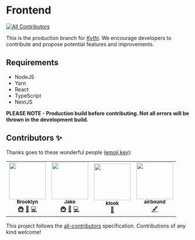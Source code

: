 # Frontend
<!-- ALL-CONTRIBUTORS-BADGE:START - Do not remove or modify this section -->
[![All Contributors](https://img.shields.io/badge/all_contributors-1-orange.svg?style=flat-square)](#contributors-)
<!-- ALL-CONTRIBUTORS-BADGE:END -->
This is the production branch for _[Kythi](https://kythi.com)_. We encourage developers to contribute and propose potential features and improvements.
## Requirements
* NodeJS
* Yarn
* React
* TypeScript
* NextJS

**PLEASE NOTE - Production build before contributing. Not all errors will be thrown in the development build.**

## Contributors ✨

Thanks goes to these wonderful people ([emoji key](https://allcontributors.org/docs/en/emoji-key)):

<!-- ALL-CONTRIBUTORS-LIST:START - Do not remove or modify this section -->
<!-- prettier-ignore-start -->
<!-- markdownlint-disable -->
<table>
  <tr>
    <td align="center"><a href="https://github.com/bbrooklyn"><img src="https://avatars.githubusercontent.com/u/58751447?v=4?s=100" width="100px;" alt=""/><br /><sub><b>Brooklyn</b></sub></a><br /><a href="#infra-bbrooklyn" title="Infrastructure (Hosting, Build-Tools, etc)">🚇</a> <a href="#design-bbrooklyn" title="Design">🎨</a> <a href="https://github.com/KythiX/Frontend/commits?author=bbrooklyn" title="Code">💻</a></td>
    <td align="center"><a href="https://github.com/NahSahh"><img src="https://avatars.githubusercontent.com/u/75503554?v=4?s=100" width="100px;" alt=""/><br /><sub><b>Jake</b></sub></a><br /><a href="#infra-NahSahh" title="Infrastructure (Hosting, Build-Tools, etc)">🚇</a> <a href="#design-NahSahh" title="Design">🎨</a> <a href="https://github.com/KythiX/Frontend/commits?author=NahSahh" title="Code">💻</a></td>
    <td align="center"><a href="https://github.com/KlookKindaCute"><img src="https://avatars.githubusercontent.com/u/69049679?v=4?s=100" width="100px;" alt=""/><br /><sub><b>klook</b></sub></a><br /><a href="#design-KlookKindaCute" title="Design">🎨</a></td>
    <td align="center"><a href="http://lean.monster"><img src="https://avatars.githubusercontent.com/u/98663009?v=4?s=100" width="100px;" alt=""/><br /><sub><b>airbound</b></sub></a><br /><a href="#content-airbound" title="Content">🖋</a></td>
  </tr>
</table>

<!-- markdownlint-restore -->
<!-- prettier-ignore-end -->

<!-- ALL-CONTRIBUTORS-LIST:END -->

This project follows the [all-contributors](https://github.com/all-contributors/all-contributors) specification. Contributions of any kind welcome!